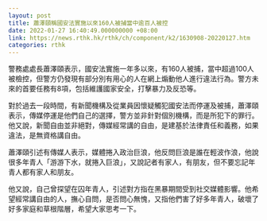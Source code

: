 ```yaml
---
layout: post
title: 蕭澤頤稱國安法實施以來160人被捕當中逾百人被控
date: 2022-01-27 16:40:49.000000000 +08:00
link: https://news.rthk.hk/rthk/ch/component/k2/1630908-20220127.htm
categories: rthk
---
```


警務處處長蕭澤頤表示，國安法實施一年多以來，有160人被捕，當中超過100人被檢控，但警方仍發現有部分別有用心的人在網上煽動他人進行違法行為。警方未來的首要任務有8項，包括維護國家安全，打擊暴力及反恐等。

對於過去一段時間，有新聞機構及從業員因懷疑觸犯國安法而停運及被捕，蕭澤頤表示，傳媒停運是他們自己的選擇，警方並非針對個別機構，而是所犯下的罪行。他又說，新聞自由並非絕對，傳媒經常講的自由，是建基於法律責任和義務，如果違法，是無資格講自由。

蕭澤頤引述有傳媒人表示，媒體捲入政治巨浪，他反問巨浪是誰在輕波作浪，他說很多年青人「游游下水，就捲入巨浪」，又說記者有家人，有朋友，但不要忘記年青人都有家人和朋友。

他又說，自己曾探望在囚年青人，引述對方指在黑暴期間受到社交媒體影響。他希望經常講自由的人，撫心自問，是否問心無愧，又指他們害了好多年青人，破壞了好多家庭和草根階層，希望大家思考一下。
